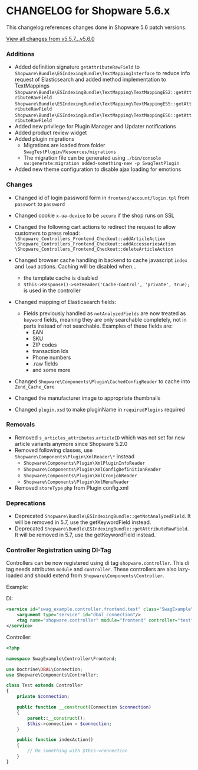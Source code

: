 # CHANGELOG for Shopware 5.6.x

This changelog references changes done in Shopware 5.6 patch versions.

[View all changes from v5.5.7...v5.6.0](https://github.com/shopware/shopware/compare/v5.5.7...v5.6.0)

### Additions

* Added definition signature `getAttributeRawField` to `Shopware\Bundle\ESIndexingBundle\TextMappingInterface` to reduce info request of
    Elasticsearch and added method implementation to TextMappings
    `Shopware\Bundle\ESIndexingBundle\TextMapping\TextMappingES2::getAttributeRawField`
    `Shopware\Bundle\ESIndexingBundle\TextMapping\TextMappingES5::getAttributeRawField`
    `Shopware\Bundle\ESIndexingBundle\TextMapping\TextMappingES6::getAttributeRawField`
* Added new privilege for Plugin Manager and Updater notifications
* Added product review widget
* Added plugin migrations
    * Migrations are loaded from folder `SwagTestPlugin/Resources/migrations`
    * The migration file can be generated using `./bin/console sw:generate:migration added-something-new -p SwagTestPlugin`
* Added new theme configuration to disable ajax loading for emotions

### Changes

* Changed id of login password form in `frontend/account/login.tpl` from `passwort` to `password`
* Changed cookie `x-ua-device` to be `secure` if the shop runs on SSL
* Changed the following cart actions to redirect the request to allow customers to press reload:
    `\Shopware_Controllers_Frontend_Checkout::addArticleAction`
    `\Shopware_Controllers_Frontend_Checkout::addAccessoriesAction`
    `\Shopware_Controllers_Frontend_Checkout::deleteArticleAction`

* Changed browser cache handling in backend to cache javascript `index` and `load` actions. Caching will be disabled when...
    * the template cache is disabled
    * `$this->Response()->setHeader('Cache-Control', 'private', true);` is used in the controller
* Changed mapping of Elasticsearch fields:
    * Fields previously handled as `notAnalyzedFields` are now treated as `keyword` fields, meaning they are only searchable completely, not in parts instead of not searchable. Examples of these fields are:
        * EAN
        * SKU
        * ZIP codes
        * transaction Ids
        * Phone numbers
        * .raw fields
        * and some more

* Changed `Shopware\Components\Plugin\CachedConfigReader` to cache into `Zend_Cache_Core`
* Changed the manufacturer image to appropriate thumbnails
* Changed `plugin.xsd` to make pluginName in `requiredPlugins` required

### Removals

* Removed `s_articles_attributes`.`articleID` which was not set for new article variants anymore since Shopware 5.2.0
* Removed following classes, use `Shopware\Components\Plugin\XmlReader\*` instead
    * `Shopware\Components\Plugin\XmlPluginInfoReader`
    * `Shopware\Components\Plugin\XmlConfigDefinitionReader`
    * `Shopware\Components\Plugin\XmlCronjobReader`
    * `Shopware\Components\Plugin\XmlMenuReader`
* Removed `storeType` `php` from Plugin config.xml

### Deprecations

* Deprecated `Shopware\Bundle\ESIndexingBundle::getNotAnalyzedField`. It will be removed in 5.7, use the getKeywordField instead.
* Deprecated `Shopware\Bundle\ESIndexingBundle::getAttributeRawField`. It will be removed in 5.7, use the getKeywordField instead.


### Controller Registration using DI-Tag

Controllers can be now registered using di tag ``shopware.controller``. This di tag needs attributes `module` and `controller`. These controllers are also lazy-loaded and should extend from `Shopware\Components\Controller`.

Example:

DI:

```xml
<service id="swag_example.controller.frontend.test" class="SwagExample\Controller\Frontend\Test">
    <argument type="service" id="dbal_connection"/>
    <tag name="shopware.controller" module="frontend" controller="test"/>
</service>
```

Controller:

```php
<?php

namespace SwagExample\Controller\Frontend;

use Doctrine\DBAL\Connection;
use Shopware\Components\Controller;

class Test extends Controller
{
    private $connection;

    public function __construct(Connection $connection)
    {
        parent::__construct();
        $this->connection = $connection;
    }

    public function indexAction()
    {
        // Do something with $this->connection
    }
}
```
